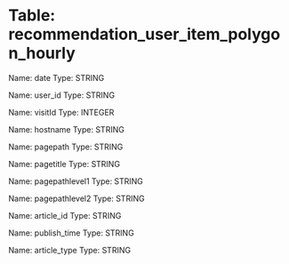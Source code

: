 Table: recommendation_user_item_polygon_hourly
==============================================

Name: date
Type: STRING

Name: user_id
Type: STRING

Name: visitId
Type: INTEGER

Name: hostname
Type: STRING

Name: pagepath
Type: STRING

Name: pagetitle
Type: STRING

Name: pagepathlevel1
Type: STRING

Name: pagepathlevel2
Type: STRING

Name: article_id
Type: STRING

Name: publish_time
Type: STRING

Name: article_type
Type: STRING

